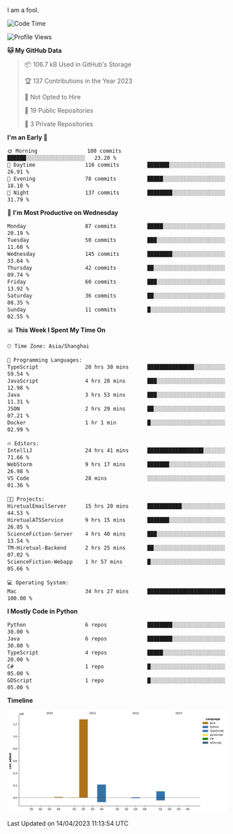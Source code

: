 I am a fool.

<!--START_SECTION:waka-->
![Code Time](http://img.shields.io/badge/Code%20Time-308%20hrs%2057%20mins-blue)

![Profile Views](http://img.shields.io/badge/Profile%20Views-8-blue)

**🐱 My GitHub Data** 

> 📦 106.7 kB Used in GitHub's Storage 
 > 
> 🏆 137 Contributions in the Year 2023
 > 
> 🚫 Not Opted to Hire
 > 
> 📜 19 Public Repositories 
 > 
> 🔑 3 Private Repositories 
 > 
**I'm an Early 🐤** 

```text
🌞 Morning                100 commits         ██████░░░░░░░░░░░░░░░░░░░   23.20 % 
🌆 Daytime                116 commits         ███████░░░░░░░░░░░░░░░░░░   26.91 % 
🌃 Evening                78 commits          █████░░░░░░░░░░░░░░░░░░░░   18.10 % 
🌙 Night                  137 commits         ████████░░░░░░░░░░░░░░░░░   31.79 % 
```
📅 **I'm Most Productive on Wednesday** 

```text
Monday                   87 commits          █████░░░░░░░░░░░░░░░░░░░░   20.19 % 
Tuesday                  50 commits          ███░░░░░░░░░░░░░░░░░░░░░░   11.60 % 
Wednesday                145 commits         ████████░░░░░░░░░░░░░░░░░   33.64 % 
Thursday                 42 commits          ██░░░░░░░░░░░░░░░░░░░░░░░   09.74 % 
Friday                   60 commits          ███░░░░░░░░░░░░░░░░░░░░░░   13.92 % 
Saturday                 36 commits          ██░░░░░░░░░░░░░░░░░░░░░░░   08.35 % 
Sunday                   11 commits          █░░░░░░░░░░░░░░░░░░░░░░░░   02.55 % 
```


📊 **This Week I Spent My Time On** 

```text
🕑︎ Time Zone: Asia/Shanghai

💬 Programming Languages: 
TypeScript               20 hrs 30 mins      ███████████████░░░░░░░░░░   59.54 % 
JavaScript               4 hrs 28 mins       ███░░░░░░░░░░░░░░░░░░░░░░   12.98 % 
Java                     3 hrs 53 mins       ███░░░░░░░░░░░░░░░░░░░░░░   11.31 % 
JSON                     2 hrs 29 mins       ██░░░░░░░░░░░░░░░░░░░░░░░   07.21 % 
Docker                   1 hr 1 min          █░░░░░░░░░░░░░░░░░░░░░░░░   02.99 % 

🔥 Editors: 
IntelliJ                 24 hrs 41 mins      ██████████████████░░░░░░░   71.66 % 
WebStorm                 9 hrs 17 mins       ███████░░░░░░░░░░░░░░░░░░   26.98 % 
VS Code                  28 mins             ░░░░░░░░░░░░░░░░░░░░░░░░░   01.36 % 

🐱‍💻 Projects: 
HiretualEmailServer      15 hrs 20 mins      ███████████░░░░░░░░░░░░░░   44.53 % 
HiretualATSService       9 hrs 15 mins       ███████░░░░░░░░░░░░░░░░░░   26.85 % 
ScienceFiction-Server    4 hrs 40 mins       ███░░░░░░░░░░░░░░░░░░░░░░   13.54 % 
TM-Hiretual-Backend      2 hrs 25 mins       ██░░░░░░░░░░░░░░░░░░░░░░░   07.02 % 
ScienceFiction-Webapp    1 hr 57 mins        █░░░░░░░░░░░░░░░░░░░░░░░░   05.66 % 

💻 Operating System: 
Mac                      34 hrs 27 mins      █████████████████████████   100.00 % 
```

**I Mostly Code in Python** 

```text
Python                   6 repos             ████████░░░░░░░░░░░░░░░░░   30.00 % 
Java                     6 repos             ████████░░░░░░░░░░░░░░░░░   30.00 % 
TypeScript               4 repos             █████░░░░░░░░░░░░░░░░░░░░   20.00 % 
C#                       1 repo              █░░░░░░░░░░░░░░░░░░░░░░░░   05.00 % 
GDScript                 1 repo              █░░░░░░░░░░░░░░░░░░░░░░░░   05.00 % 
```



**Timeline**

![Lines of Code chart](https://raw.githubusercontent.com/VeejaLiu/VeejaLiu/master/assets/bar_graph.png)


 Last Updated on 14/04/2023 11:13:54 UTC
<!--END_SECTION:waka-->
